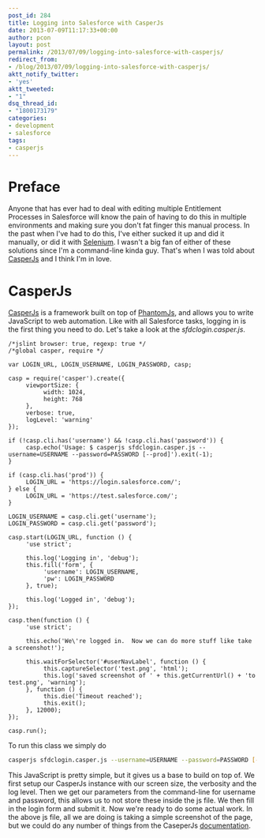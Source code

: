 ```yaml
---
post_id: 284
title: Logging into Salesforce with CasperJs
date: 2013-07-09T11:17:33+00:00
author: pcon
layout: post
permalink: /2013/07/09/logging-into-salesforce-with-casperjs/
redirect_from:
- /blog/2013/07/09/logging-into-salesforce-with-casperjs/
aktt_notify_twitter:
- 'yes'
aktt_tweeted:
- "1"
dsq_thread_id:
- "1800173179"
categories:
- development
- salesforce
tags:
- casperjs
---
```

# Preface

Anyone that has ever had to deal with editing multiple Entitlement Processes in Salesforce will know the pain of having to do this in multiple environments and making sure you don't fat finger this manual process. In the past when I've had to do this, I've either sucked it up and did it manually, or did it with [Selenium](http://docs.seleniumhq.org/). I wasn't a big fan of either of these solutions since I'm a command-line kinda guy.  That's when I was told about [CasperJs](http://casperjs.org/index.html) and I think I'm in love.

# CasperJs

[CasperJs](http://casperjs.org/index.html) is a framework built on top of [PhantomJs](http://phantomjs.org/), and allows you to write JavaScript to web automation.  Like with all Salesforce tasks, logging in is the first thing you need to do.  Let's take a look at the _sfdclogin.casper.js_.

```apexscript
/*jslint browser: true, regexp: true */
/*global casper, require */

var LOGIN_URL, LOGIN_USERNAME, LOGIN_PASSWORD, casp;

casp = require('casper').create({
     viewportSize: {
          width: 1024,
          height: 768
     },
     verbose: true,
     logLevel: 'warning'
});

if (!casp.cli.has('username') && !casp.cli.has('password')) {
     casp.echo('Usage: $ casperjs sfdclogin.casper.js --username=USERNAME --password=PASSWORD [--prod]').exit(-1);
}

if (casp.cli.has('prod')) {
     LOGIN_URL = 'https://login.salesforce.com/';
} else {
     LOGIN_URL = 'https://test.salesforce.com/';
}

LOGIN_USERNAME = casp.cli.get('username');
LOGIN_PASSWORD = casp.cli.get('password');

casp.start(LOGIN_URL, function () {
     'use strict';

     this.log('Logging in', 'debug');
     this.fill('form', {
          'username': LOGIN_USERNAME,
          'pw': LOGIN_PASSWORD
     }, true);

     this.log('Logged in', 'debug');
});

casp.then(function () {
     'use strict';

     this.echo('We\'re logged in.  Now we can do more stuff like take a screenshot!');

     this.waitForSelector('#userNavLabel', function () {
          this.captureSelector('test.png', 'html');
          this.log('saved screenshot of ' + this.getCurrentUrl() + 'to test.png', 'warning');
     }, function () {
          this.die('Timeout reached');
          this.exit();
     }, 12000);
});

casp.run();
```

To run this class we simply do

```bash
casperjs sfdclogin.casper.js --username=USERNAME --password=PASSWORD [--prod]
```

This JavaScript is pretty simple, but it gives us a base to build on top of. We first setup our CasperJs instance with our screen size, the verbosity and the log level. Then we get our parameters from the command-line for username and password, this allows us to not store these inside the js file.  We then fill in the login form and submit it. Now we're ready to do some actual work.  In the above js file, all we are doing is taking a simple screenshot of the page, but we could do any number of things from the CaseperJs [documentation](http://casperjs.org/api.html#intro).